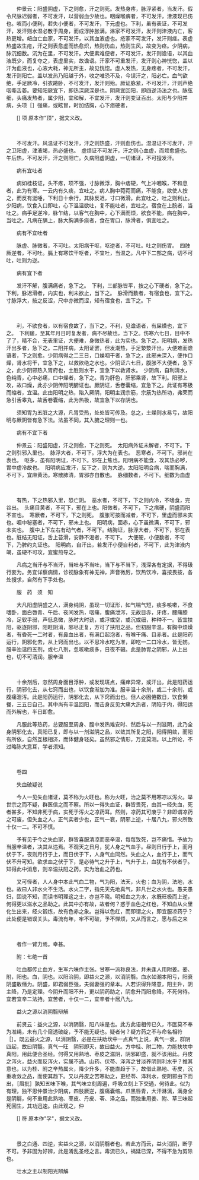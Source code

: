 <!-- { "loadSidebar": true } -->
　　仲景云：阳盛阴虚，下之则愈，汗之则死。发热身疼，脉浮紧者，当发汗。假令尺脉迟弱者，不可发汗，以营弱血少故也。咽燥喉痹者，不可发汗，津液现已伤也。咳而小便利，若失小便者，不可发汗，下元虚也。下利，虽有表证，不可发汗，发汗则水湿必散于周身，而成浮肿胀满。淋家不可发汗，发汗则津液内亡，客热更增。衄血亡血家，不可发汗，以其血液虚也。疮家不可发汗，发汗则痉。表虚热盛故生疮，汗之则表愈虚而热愈炽，热则伤血，热则生风，故变为痉。少阴病，脉沉细数。沉为在里，不可发汗。大便素难便者，不可发汗，发汗则谵语，以其血液既少，而复夺之，表虚里实，故谵语。汗家不可重发汗，发汗则心神恍惚，盖以汗为血液也，心液大耗，神无所主，故见恍惚。虚人发热，无身疼者，不可发汗，发汗则阳亡。盖以发热乃阳越于外，收之唯恐不及，今误汗之，阳必亡。血气欲绝，手足厥冷，引衣踡卧，不可发汗，发汗则殆。厥证脉紧，不可发汗，汗则声绝咽嘶舌萎。要知阳厥宜下，即热深厥深是也。阴厥宜回阳，即四逆汤法之也。脉弦细，头痛发热者，属少阳，宜和解，不宜发汗，发汗则变证百出。太阳与少阳并病，头项［］强痛，或眩冒，时加结胸，心下痞硬者，

　　[] 项 原本作"顶"，据文义改。

　　  

　　不可发汗。风温证不可发汗，汗之则热盛，汗则血伤也。湿温证不可发汗，汗之卫阳虚，津液竭，热必盛也。　虚烦证不可发汗，汗之则心血虚，而烦愈盛也。午后热，不可发汗，汗之则阳亡。久病阳虚阴虚，一切诸证，不可擅发汗。

　　病有宜吐者

　　病如桂枝证，头不疼，项不强，寸脉微浮，胸中痞硬，气上冲咽喉，不和息者，此为有寒。一云内有久痰，宜吐之。病人胸中菀菀而痛，不能食，欲使人按之，而反有涏唾，下利日十余行，其脉反迟，寸口微滑。此宜吐之，吐之则利止。少阳病，饮食入口即吐，心下温温欲吐，复不能吐者，宜吐之。宿食在上脘者，当吐之。病手足逆冷，脉乍结，以客气在胸中，心下满而烦，欲食不能，病在胸中，当吐之。凡病在膈上，脉大胸满多痰者，食在胃口，脉滑者，俱宜吐之。

　　病有不宜吐者

　　脉虚、脉微者，不可吐。太阳病干呕，呕逆者，不可吐。吐之则伤胃。　四肢厥逆者，不可吐。膈上有寒饮干呕者，不宜吐，当温之。凡中下二部之病，切不可吐，吐则为逆。

　　病有宜下者

　　发汗不解，腹满痛者，急下之。　下利，三部脉皆平，按之心下硬者，急下之。　下利，脉迟滑者，内实也，利未欲止，当下之。　脉滑而数者，有宿食也，宜下之。　寸脉浮大，按之反涩，尺中亦微而涩，知有宿食也，宜下之。下

　　  

　　利，不欲食者，以有宿食故了，当下之。不利，见谵语者，有屎燥也，宜下之。　下利瘥，至其年月日时复发者，病不尽故也，当下之。伤寒六七日，目中不了了，晴不合，无表里证，大便难，身微热者，此为实也。急下之。阳明病，发热汗出多者，急下之。二阳并病，太阳证罢，但发潮热，手足漐漐汗出，大便难而谵语者，下之则愈。少阴病得之二三日，口燥咽干者，急下之，此邪未深入，便作口燥，肾水将干，宜急下之，以救欲绝之水也。少阴证六七日，腹胀不大便者，急下之，此少阴邪热入胃府也，土胜则水干，宜急下以救肾水。　少阴病，自利清水，色纯青，心中必痛，口中燥者，急下之。青为肝色，肝邪乘肾，故下利。阳邪上攻，故口燥，此亦少阴传阳明腑证也。厥阴证，舌卷囊缩，宜急下之。此证有寒极而缩者，宜温。此由阳明之热，陷入厥阴，阳明主润宗筋，宗筋为热所功，弗荣而急引舌睾丸，故舌卷囊缩，此为热极，故宜急下以存阴也。

　　须知胃为五脏之大源，凡胃受热，处处皆可传及。总之，土燥则水易亏，故阳明与厥阴皆有急下法。法虽不同，其入腑之理则一也。

　　病有不宜下者

　　仲景云：阳盛阳虚，汗之则愈，下之则死。　太阳病外证未解者，不可下。下之则引邪入里也。　脉浮大者，不可下。浮大为在表也。　恶寒者，不可下。邪尚在表也。　呕多，虽有阳明证，不可下。邪在上焦也。阳明病不能食，攻其热必哕，胃中虚冷故也。　阳明病应发汗，反下之，则为大逆。太阳阳明合病，喘而胸满，不可下，宜麻黄汤。寒散肺清，胃邪亦自散也。　脉细数者，不可下。细数为血虚

　　  

　　有热，下之热邪入里，恐亡阴。　恶水者，不可下，下之则内冷，不嗜食，完谷出。　头痛目黄者，不可下，邪在上也。阳微者，不可下，下之痞硬，阴盛而阳不宣也。　寒厥者，不可下，下之则死。　腹胀可按而减者，不可下，里虚而邪未实也。咽中秘塞者，不可下，邪未上也。　阳明病，面赤，心下虽微满，不可下，邪未实也。　腹中上下左右有动气者，不可下。结胸证，脉浮大者，不可下，邪在表也。脏结无阳证，舌上苔滑，安静不渴者，不可下。　大便硬，小便数者，不可下，乃脾约丸证也。　阳明病，自汗出，若发汗小便自利者，不可下，此为津液内竭，虽硬不可攻，宜蜜煎导之。

　　凡病之当汗与不当汗，当吐与不当吐，当下与不当下，浅深各有定据，不得砐行妄为。务宜详察病情，诊视脉象有神无神，声音微厉，饮热饮冷，喜按畏按，各处搜求，自然有下手处也。

　　服　药　须　知

　　大凡阳虚阴盛之人，满身纯阴，虽现一切证形，如气喘气短，痰多咳嗽，不食嗜卧，面白唇青、午后、夜间发热，咽痛，腹痛泄泻，无故目赤，牙疼，腰痛膝冷，足软手弱，声低息微，脉时大时劲，或浮或空，或沉或细，种种不一。皆宜扶阳，驱逐阴邪，阳旺阴消，邪尽正复，方可了扶阳之品。但初服辛温，有胸中烦燥者，有昏死一二时者，有鼻血出者，有满口起泡者，有喉干痛、目赤者。此是阳药运行，阴邪化去，从上窍而出也。以不思冷水吃为准，即吃一二口冷水，皆无妨。服辛浊温四五剂，或七八剂，忽咳嗽痰多，日夜不辍。此是肺胃之阴邪，从上出也，切不可清润。服辛温

　　  

　　十余剂后，忽然周身面目浮肿，或发现斑点，痛痒异常，或汗出，此是阳药运行，阴邪化去，从七窍而出也，以饮食渐加为准。服辛温十余剂，或二十余剂，或腹痛泄泻。此是阳药运行，阴邪化去，从下窍而出也。但人必困倦数日，饮食懒餐，三五日自己。其中尚有辛温回阳，而击身反见大痛大热者，阴陷于内，得阳运而外解也，半日即愈。

　　凡服此等热药，总要服至周身、腹中发热难安时、然后与以一剂滋阴，此乃全身阴邪化去，真阳已复，即与以一剂滋阴之品，以敛其所复之阳，阳得阴敛，而阳有所依，自然互根相济，而体健身轻矣。虽然邪之情形，万变莫测。以上所论，不过略陈大意耳，学者须知。

　　  

　　卷四

　　失血破疑说

　　今人一见失血诸证，莫不称为火旺也。称为火旺，治之莫不用寒凉以泻火。举世宗之而不疑，群医信之而不察。所以一得失血证，群皆畏死，由其一经失血，死者甚多，不知非死于病，实死于泻火之凉药耳。然则，凉药其可废乎？非即谓凉药之可废，但失血之人，正气实者少也，正气一衰，阴邪上逆，十居八九，邪火所致十仅一二。不可不慎。

　　予有见于今之失血家，群皆喜服清凉而恶辛温，每每致死，岂不痛惜。予故为当服辛温者，决其从违焉。不观天之日月，犹人身之气血乎。昼则日行于上，而月伏于下，夜则月行于上，而日伏于下，人身气血同然。失血之人，血行于上，而气伏不升可知。欲求血之伏于下，是必待气之升于上，气升于上，血犹有不伏者乎。知得此中消息，则辛温扶阳之药，实为治血之药也。

　　又可怪者，人人身中本此气血二物，气为阳，法天，火也；血为阴，法地，水也。故曰人非水火不生活。水火二字，指先天先地真气，非凡世之水火也。愚夫愚妇，固说不知，而读书明理这之士，亦岂不晓。明知血之为水，水既旺极而上逆，何得更以滋水之品助之。此其中亦有故，故者何？惑于血色之红也，不知血从火里化生出来，经火锻炼，故有色赤之象。岂得以色红，而即谓之火，即宜服凉药乎？此处便是错误关头。毒流有年，牢不可破，予不惮烦，又从而言之，愿与后之来

　　  

　　者作一臂力焉。幸甚。

　　附：七绝一首

　　吐血都传止血方，生军六味作主张。甘寒一派称良法，并未逢人用附姜。姜、附，阳也。血，阴也。以阳治阴，即益火之源，以消阴翳。血水如潮本阳亏，阳衰阴盛敢僭为。阴盛，即君弱臣强，夫弱妻强的章本。人若识得升降意，阳主升，阴主降，乃是定理。今阴升而阳不升，更以阴药助之，阴愈升而阳愈降，不死何待。宜若宜辛二法持。宜苦者，十仅一二，宜辛者十居八九。

　　益火之源以消阴翳辩解

　　前贤云：益火之源，以消阴翳，阳八味是也。此方此语相传已久，市医莫不奉为准绳，未有几个窥透破绽，予不能无疑也。疑者何？疑方药之不与命名相符［］。既云益火之源，以消阴翳，必是在扶助坎中一点真气上说，真气一衰，群阴四起，故曰阴翳。真气一旺　阴邪即灭，故曰益火。方中桂、附二物，力能扶坎中真阳，用此便合圣经。何得又用熟地、枣皮之滋阴，阴邪即盛，就不该用此。丹皮之泻火，益火而反泻火，实属不通。山药、伏苓、泽泻之甘淡养阴则利水乎？推其意也，以为桂、附之辛热属火，降少升多，不能直趋于下，故借此熟地、枣皮，沉重收敛之品，而使其趋下。又以丹皮之苦寒助之，更经苓、泽利水，使阴邪由下而出，［眉批］孰知五味下喉，其气味立刻周遍，呼吸立刻上下交通，何待此。似为有理，独不思仲景治少阴病，四肢厥逆，腹痛囊缩。爪黑唇青，大汗淋漓，满身全是阴翳，何不重用此熟地、枣皮、丹皮、苓、泽之品，而独重用姜、附、草三味起死回生，其功迅速。由此观之，仲

　　[] 符 原本作"孚"，据文义改。

　　  

　　景之白通、四逆，实益火之源，以消阴翳者也。若此方而云，益火消阴，断乎不可。予非固为好辨，此是淆乱圣经之言。毒流已久，祸延已深，不得不急为剪除也。

　　壮水之主以制阳光辨解

